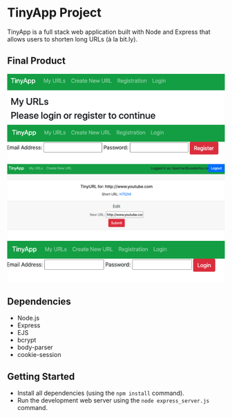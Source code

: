 # TinyApp Project

TinyApp is a full stack web application built with Node and Express that allows users to shorten long URLs (à la bit.ly).

## Final Product
!["Screenshot of URLs page"](https://github.com/bparmar95/tinyapp/blob/master/docs/URLs%20page.png?raw=true)
!["Screenshot of register page"](https://github.com/bparmar95/tinyapp/blob/master/docs/Registration%20Page.png?raw=true)
!["Screenshot of the new URL for user page"](https://github.com/bparmar95/tinyapp/blob/master/docs/Create%20new%20URL%20for%20user.png?raw=true)
!["Screenshot of register page"](https://github.com/bparmar95/tinyapp/blob/master/docs/Login%20Page.png?raw=true)

## Dependencies

- Node.js
- Express
- EJS
- bcrypt
- body-parser
- cookie-session

## Getting Started

- Install all dependencies (using the `npm install` command).
- Run the development web server using the `node express_server.js` command.